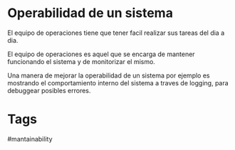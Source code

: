 # Operabilidad de un sistema
El equipo de operaciones tiene que tener facil realizar sus tareas del dia a dia. 

El equipo de operaciones es aquel que se encarga de mantener funcionando el sistema y de monitorizar el mismo.

Una manera de mejorar la operabilidad de un sistema por ejemplo es mostrando el comportamiento interno del sistema a traves de logging, para debuggear posibles errores.

# Tags
#mantainability 